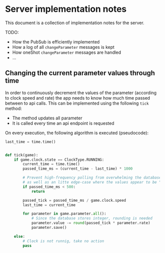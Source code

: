 # Server implementation notes

This document is a collection of implementation notes for the server.

TODO:

- How the PubSub is efficiently implemented
- How a log of all `changeParameter` messages is kept
- How oneShot `changeParameter` messages are handled
- ...

## Changing the current parameter values through time

In order to continuously decrement the values of the parameter (according to clock speed and rate) the app needs to know how much time passed between to api calls. This can be implemented using the following `tick` method:

- The method updates all parameter
- It is called every time an api endpoint is requested

On every execution, the following algorithm is executed (pseudocode):


```python
last_time = time.time()


def tick(game):
    if game.clock.state == ClockType.RUNNING:
        current_time = time.time()
        passed_time_ms = (current_time - last_time) * 1000

        # Prevent high-frequency polling from overwhelming the database
        # as well as an litte edge-case where the values appear to be "froozen"
        if passed_time_ms < 500:
            return

        passed_tick = passed_time_ms / game.clock.speed
        last_time = current_time

        for parameter in game.parameter.all():
        	# Since the database stores integer, rounding is needed
            parameter.value -= round(passed_tick * parameter.rate)
            parameter.save()

    else:
        # Clock is not runnig, take no action
        pass
```
